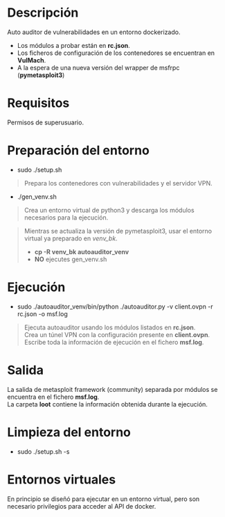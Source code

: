# Descripción
Auto auditor de vulnerabilidades en un entorno dockerizado. 
- Los módulos a probar están en **rc.json**.
- Los ficheros de configuración de los contenedores se encuentran en **VulMach**.
- A la espera de una nueva versión del wrapper de msfrpc (**pymetasploit3**)

# Requisitos
Permisos de superusuario.

# Preparación del entorno
- sudo ./setup.sh
> Prepara los contenedores con vulnerabilidades y el servidor VPN.
- ./gen\_venv.sh
> Crea un entorno virtual de python3 y descarga los módulos necesarios para la ejecución.

> Mientras se actualiza la versión de pymetasploit3, usar el entorno virtual ya preparado en _venv\_bk_.
> - **cp -R venv\_bk autoauditor\_venv**
> - **NO** ejecutes gen_venv.sh

# Ejecución
- sudo ./autoauditor_venv/bin/python ./autoauditor.py -v client.ovpn -r rc.json -o msf.log
> Ejecuta autoauditor usando los módulos listados en **rc.json**.  
> Crea un túnel VPN con la configuración presente en **client.ovpn**.  
> Escribe toda la información de ejecución en el fichero **msf.log**.  

# Salida
La salida de metasploit framework (community) separada por módulos se encuentra en el fichero **msf.log**.  
La carpeta **loot** contiene la información obtenida durante la ejecución.

# Limpieza del entorno
- sudo ./setup.sh -s

# Entornos virtuales
En principio se diseñó para ejecutar en un entorno virtual, pero son necesario privilegios
para acceder al API de docker.

